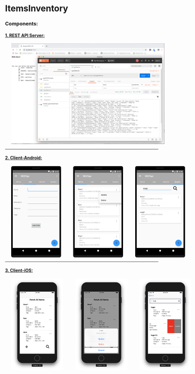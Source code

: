 # ItemsInventory


### Components:

#### [1. REST API Server:](https://github.com/ChandanAdiga/ItemsInventory/tree/master/NodeJS_ServerApps/)
<img src="https://github.com/ChandanAdiga/ItemsInventory/blob/master/Screenshot_Postman.png" width="640" hspace="20"/>

------

#### [2. Client-Android:](https://github.com/ChandanAdiga/ItemsInventory/tree/master/Client_Android/)
<div style="display:flex; flex-direction: row;">
  <img src="https://github.com/ChandanAdiga/ItemsInventory/blob/master/Client_Android/Screenshot_AddItem.png" height="300" hspace="20"/>
  <img src="https://github.com/ChandanAdiga/ItemsInventory/blob/master/Client_Android/Screenshot_FetchItemsMenu.png" height="300" hspace="20"/>
  <img src="https://github.com/ChandanAdiga/ItemsInventory/blob/master/Client_Android/Screenshot_SearchItems2.png" height="300" hspace="20"/>
</div>

------

#### [3. Client-iOS:](https://github.com/ChandanAdiga/ItemsInventory/tree/master/Client_iOS/)
<div style="display:flex; flex-direction: row;">
  <img src="https://github.com/ChandanAdiga/ItemsInventory/blob/master/Client_iOS/Screenshot_FetchItems.png" height="300" hspace="20"/>
  <img src="https://github.com/ChandanAdiga/ItemsInventory/blob/master/Client_iOS/Screenshot_FetchItemsMenu1.png" height="300" hspace="20"/>
  <img src="https://github.com/ChandanAdiga/ItemsInventory/blob/master/Client_iOS/Screenshot_SearchItems2.png" height="300" hspace="20"/>
</div>
